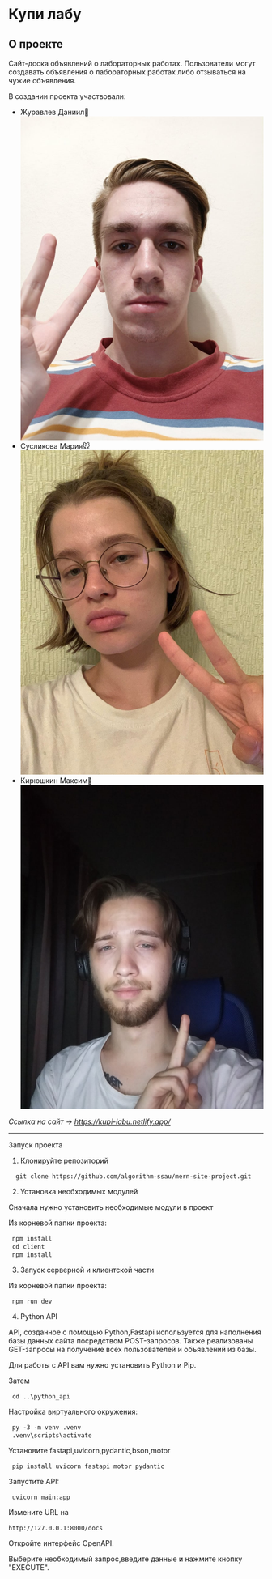 # Купи лабу
## О проекте
Сайт-доска объявлений о лабораторных работах. Пользователи могут создавать объявления о лабораторных работах либо отзываться на чужие объявления.

В создании проекта участвовали:
 - Журавлев Даниил:goat:
 ![Doni](/faces/doni.jpg)
 - Сусликова Мария:mouse:
 ![Mary](/faces/mary.jpg)
 - Кирюшкин Максим:new_moon_with_face:
 ![Maxon](/faces/maxon.jpg)

*Ссылка на сайт -> https://kupi-labu.netlify.app/*
___
Запуск проекта

1. Клонируйте репозиторий
```
  git clone https://github.com/algorithm-ssau/mern-site-project.git
```
2. Установка необходимых модулей

 Сначала нужно установить необходимые модули в проект

 Из корневой папки проекта:
```
 npm install
 cd client 
 npm install
```

3. Запуск серверной и клиентской части

 Из корневой папки проекта:
```
 npm run dev
```

 4. Python API
 
 API, созданное с помощью Python,Fastapi используется для наполнения базы данных сайта посредством POST-запросов. Также реализованы GET-запросы на получение всех пользователей и объявлений из базы.

 Для работы с API вам нужно установить Python и Pip.

 Затем
```
 cd ..\python_api
```
 Настройка виртуального окружения:
```
 py -3 -m venv .venv
 .venv\scripts\activate
```
 Установите fastapi,uvicorn,pydantic,bson,motor
```
 pip install uvicorn fastapi motor pydantic 
```
 Запустите API:
```
 uvicorn main:app
```
 Измените URL на 
 ```
 http://127.0.0.1:8000/docs
 ```
 Откройте интерфейс OpenAPI.
 
 Выберите необходимый запрос,введите данные и нажмите кнопку "EXECUTE".

